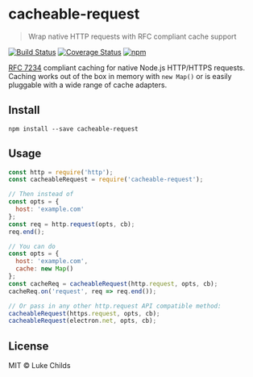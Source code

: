 # cacheable-request

> Wrap native HTTP requests with RFC compliant cache support

[![Build Status](https://travis-ci.org/lukechilds/cacheable-request.svg?branch=master)](https://travis-ci.org/lukechilds/cacheable-request)
[![Coverage Status](https://coveralls.io/repos/github/lukechilds/cacheable-request/badge.svg?branch=master)](https://coveralls.io/github/lukechilds/cacheable-request?branch=master)
[![npm](https://img.shields.io/npm/v/cacheable-request.svg)](https://www.npmjs.com/package/cacheable-request)

[RFC 7234](http://httpwg.org/specs/rfc7234.html) compliant caching for native Node.js HTTP/HTTPS requests. Caching works out of the box in memory with `new Map()` or is easily pluggable with a wide range of cache adapters.

## Install

```shell
npm install --save cacheable-request
```

## Usage

```js
const http = require('http');
const cacheableRequest = require('cacheable-request');

// Then instead of
const opts = {
  host: 'example.com'
};
const req = http.request(opts, cb);
req.end();

// You can do
const opts = {
  host: 'example.com',
  cache: new Map()
};
const cacheReq = cacheableRequest(http.request, opts, cb);
cacheReq.on('request', req => req.end());

// Or pass in any other http.request API compatible method:
cacheableRequest(https.request, opts, cb);
cacheableRequest(electron.net, opts, cb);
```

## License

MIT © Luke Childs
